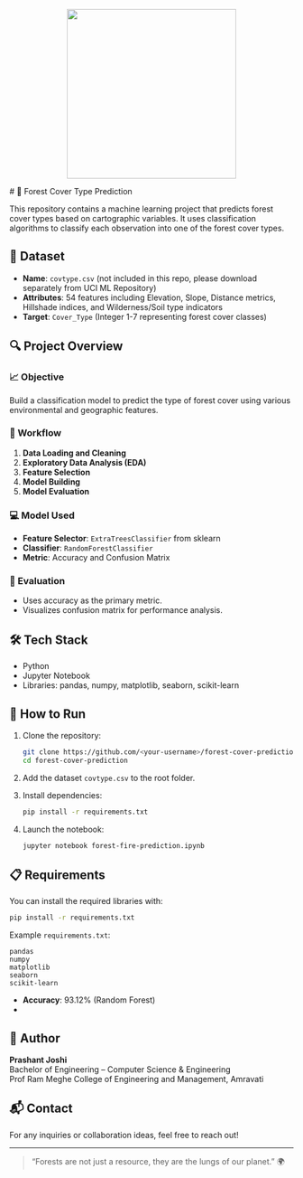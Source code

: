 <p align="center">
  <img src="https://media.giphy.com/media/S3Pe5NZqgmE8Tl3niZ/giphy.gif" width="300" />
</p>
# 🌲 Forest Cover Type Prediction

This repository contains a machine learning project that predicts forest cover types based on cartographic variables. It uses classification algorithms to classify each observation into one of the forest cover types.

## 📂 Dataset

- **Name**: `covtype.csv` (not included in this repo, please download separately from UCI ML Repository)
- **Attributes**: 54 features including Elevation, Slope, Distance metrics, Hillshade indices, and Wilderness/Soil type indicators
- **Target**: `Cover_Type` (Integer 1-7 representing forest cover classes)

## 🔍 Project Overview

### 📈 Objective
Build a classification model to predict the type of forest cover using various environmental and geographic features.

### 🔧 Workflow

1. **Data Loading and Cleaning**
2. **Exploratory Data Analysis (EDA)**
3. **Feature Selection**
4. **Model Building**
5. **Model Evaluation**

### 💻 Model Used

- **Feature Selector**: `ExtraTreesClassifier` from sklearn
- **Classifier**: `RandomForestClassifier`
- **Metric**: Accuracy and Confusion Matrix

### 🔬 Evaluation

- Uses accuracy as the primary metric.
- Visualizes confusion matrix for performance analysis.

## 🛠️ Tech Stack

- Python
- Jupyter Notebook
- Libraries: pandas, numpy, matplotlib, seaborn, scikit-learn

## 🚀 How to Run

1. Clone the repository:
    ```bash
    git clone https://github.com/<your-username>/forest-cover-prediction.git
    cd forest-cover-prediction
    ```

2. Add the dataset `covtype.csv` to the root folder.

3. Install dependencies:
    ```bash
    pip install -r requirements.txt
    ```

4. Launch the notebook:
    ```bash
    jupyter notebook forest-fire-prediction.ipynb
    ```

## 📋 Requirements

You can install the required libraries with:
```bash
pip install -r requirements.txt
```

Example `requirements.txt`:
```
pandas
numpy
matplotlib
seaborn
scikit-learn
```
- **Accuracy**: 93.12% (Random Forest)
- 
## 🤖 Author

**Prashant Joshi**  
Bachelor of Engineering – Computer Science & Engineering  
Prof Ram Meghe College of Engineering and Management, Amravati

## 📬 Contact

For any inquiries or collaboration ideas, feel free to reach out!

---

> “Forests are not just a resource, they are the lungs of our planet.” 🌍

